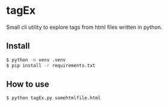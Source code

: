 # tagEx

Small cli utility to explore tags from html files written in python.

## Install

```bash
$ python -m venv .venv
$ pip install -r requirements.txt
```

## How to use
```bash
$ python tagEx.py somehtmlfile.html
```


